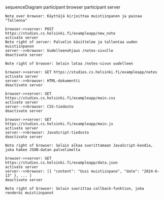 sequenceDiagram
    participant browser
    participant server

    Note over browser: Käyttäjä kirjoittaa muistiinpanon ja painaa "Tallenna"
    
    browser->>server: POST https://studies.cs.helsinki.fi/exampleapp/new_note
    activate server
    Note right of server: Palvelin käsittelee ja tallentaa uuden muistiinpanon
    server-->>browser: Uudelleenohjaus /notes-sivulle
    deactivate server

    Note right of browser: Selain lataa /notes-sivun uudelleen

    browser->>server: GET https://studies.cs.helsinki.fi/exampleapp/notes
    activate server
    server-->>browser: HTML-dokumentti
    deactivate server
    
    browser->>server: GET https://studies.cs.helsinki.fi/exampleapp/main.css
    activate server
    server-->>browser: CSS-tiedosto
    deactivate server
    
    browser->>server: GET https://studies.cs.helsinki.fi/exampleapp/main.js
    activate server
    server-->>browser: JavaScript-tiedosto
    deactivate server
    
    Note right of browser: Selain alkaa suorittamaan JavaScript-koodia, joka hakee JSON-datan palvelimelta
    
    browser->>server: GET https://studies.cs.helsinki.fi/exampleapp/data.json
    activate server
    server-->>browser: [{ "content": "Uusi muistiinpano", "date": "2024-6-13" }, ... ]
    deactivate server    

    Note right of browser: Selain suorittaa callback-funktion, joka renderöi muistiinpanot
